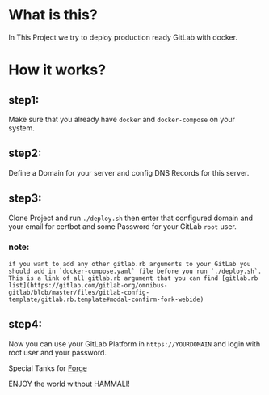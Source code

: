 # What is this?
In This Project we try to deploy production ready GitLab with docker.

# How it works?
## step1:
Make sure that you already have `docker` and `docker-compose` on your system.
## step2:
Define a Domain for your server and config DNS Records for this server.
## step3:
Clone Project and run `./deploy.sh` then enter that configured domain and your email for certbot and some Password for your GitLab `root` user.

### note:
    if you want to add any other gitlab.rb arguments to your GitLab you should add in `docker-compose.yaml` file before you run `./deploy.sh`. This is a link of all gitlab.rb argument that you can find [gitlab.rb list](https://gitlab.com/gitlab-org/omnibus-gitlab/blob/master/files/gitlab-config-template/gitlab.rb.template#modal-confirm-fork-webide)

## step4:
Now you can use your GitLab Platform in `https://YOURDOMAIN` and login with root user and your password.

Special Tanks for [Forge](https://www.howtoforge.com/how-to-install-gitlab-with-docker-on-ubuntu-2004/) 

ENJOY the world without HAMMALI!
